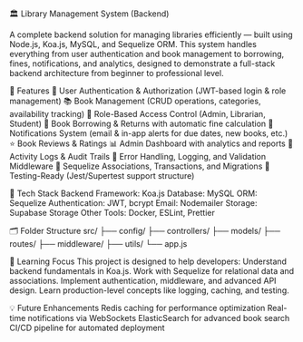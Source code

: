 🏛️ Library Management System (Backend)

A complete backend solution for managing libraries efficiently — built using Node.js, Koa.js, MySQL, and Sequelize ORM.
This system handles everything from user authentication and book management to borrowing, fines, notifications, and analytics, designed to demonstrate a full-stack backend architecture from beginner to professional level.

🚀 Features
🔐 User Authentication & Authorization (JWT-based login & role management)
📚 Book Management (CRUD operations, categories, availability tracking)
👥 Role-Based Access Control (Admin, Librarian, Student)
📅 Book Borrowing & Returns with automatic fine calculation
💬 Notifications System (email & in-app alerts for due dates, new books, etc.)
⭐ Book Reviews & Ratings
📊 Admin Dashboard with analytics and reports
🧾 Activity Logs & Audit Trails
🧠 Error Handling, Logging, and Validation Middleware
🧰 Sequelize Associations, Transactions, and Migrations
🧪 Testing-Ready (Jest/Supertest support structure)

🧩 Tech Stack
Backend Framework: Koa.js
Database: MySQL
ORM: Sequelize
Authentication: JWT, bcrypt
Email: Nodemailer
Storage: Supabase Storage
Other Tools: Docker, ESLint, Prettier

🗂️ Folder Structure
src/
 ├── config/
 ├── controllers/
 ├── models/
 ├── routes/
 ├── middleware/
 ├── utils/
 └── app.js

🧠 Learning Focus
This project is designed to help developers:
Understand backend fundamentals in Koa.js.
Work with Sequelize for relational data and associations.
Implement authentication, middleware, and advanced API design.
Learn production-level concepts like logging, caching, and testing.

💡 Future Enhancements
Redis caching for performance optimization
Real-time notifications via WebSockets
ElasticSearch for advanced book search
CI/CD pipeline for automated deployment
